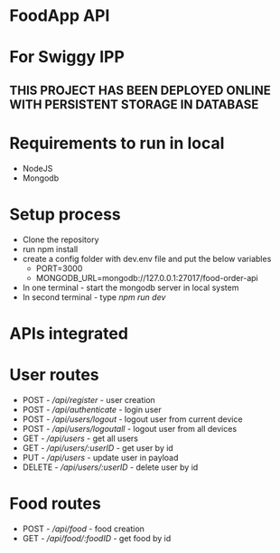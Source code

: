 # FoodApp API
# For Swiggy IPP 

## THIS PROJECT HAS BEEN DEPLOYED ONLINE WITH PERSISTENT STORAGE IN DATABASE

# Requirements to run in local
* NodeJS
* Mongodb

# Setup process
* Clone the repository
* run npm install
* create a config folder with dev.env file and put the below variables
    * PORT=3000
    * MONGODB_URL=mongodb://127.0.0.1:27017/food-order-api
* In one terminal - start the mongodb server in local system
* In second terminal - type *npm run dev*

# APIs integrated
# User routes
* POST - */api/register* - user creation
* POST - */api/authenticate* - login user
* POST - */api/users/logout* - logout user from current device
* POST - */api/users/logoutall* - logout user from all devices 
* GET - */api/users* - get all users
* GET - */api/users/:userID* - get user by id
* PUT - */api/users* - update user in payload
* DELETE - */api/users/:userID* - delete user by id

# Food routes
* POST - */api/food* - food creation
* GET - */api/food/:foodID* - get food by id
